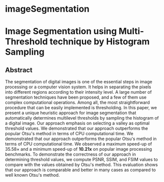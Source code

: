 # imageSegmentation

# Image Segmentation using Multi-Threshold technique by Histogram Sampling

## Abstract
The segmentation of digital images is one of the essential steps in image processing or a computer vision system. It helps in separating the pixels into different regions according to their intensity level. A large number of segmentation techniques have been proposed, and a few of them use complex computational operations. Among all, the most straightforward procedure that can be easily implemented is thresholding. In this paper, we present a unique heuristic approach for image segmentation that automatically determines multilevel thresholds by sampling the histogram of a digital image. Our approach emphasis on selecting a valley as optimal threshold values. We demonstrated that our approach outperforms the popular Otsu's method in terms of CPU computational time.  We demonstrated that our approach outperforms the popular Otsu's method in terms of CPU computational time. We observed a maximum speed-up of $35.58\times$ and a minimum speed-up of **10.21x** on popular image processing benchmarks. To demonstrate the correctness of our approach in determining threshold values, we compute PSNR, SSIM, and FSIM values to compare with the values obtained by Otsu's method. This evaluation shows that our approach is comparable and better in many cases as compared to well known Otsu's method.
